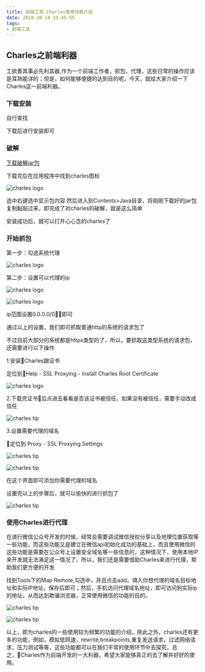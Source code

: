 ```yaml
---
title: 前端工具-Charles常用功能介绍
date: 2018-10-14 15:45:55
tags:
- 前端工具
---
```


## Charles之前端利器

工欲善其事必先利其器,作为一个前端工作者，抓包，代理，这些日常的操作应该是耳熟能详的；但是，如何能够便捷的达到目的呢，今天，就给大家介绍一下Charles这一前端利器。

<!-- more -->

### 下载安装

自行查找

下载后进行安装即可

### 破解
[下载破解jar包](http://cdn.meishakeji.com/static/charles/charles.jar)

下载完后在应用程序中找到charles图标

![charles logo](http://cdn.meishakeji.com/static/charles/logo.png)

选中右键选中显示包内容
然后进入到Contents>Java目录，将刚刚下载好的jar包复制黏贴过来，即完成了对charles的破解，就是这么简单

安装成功后，就可以打开心心念的charles了


### 开始抓包

第一步：勾选系统代理

![charles logo](http://cdn.meishakeji.com/static/charles/snip1.png)

第二步：设置可以代理的ip

![charles logo](http://cdn.meishakeji.com/static/charles/snip2.png)


![charles logo](http://cdn.meishakeji.com/static/charles/snip3.png)

ip范围设置0.0.0.0/0即可

通过以上的设置，我们即可抓取普通http的系统的请求包了

不过目前大部分的系统都是https类型的了，所以，要抓取这类型系统的请求包，还需要进行以下操作

1.安装Charles跟证书

定位到Help - SSL Proxying - Install Charles Root Certificate

![charles logo](http://cdn.meishakeji.com/static/charles/snip4.png)

2.下载完证书后点进去看看是否该证书被信任，如果没有被信任，需要手动改成信任

![charles tip](http://cdn.meishakeji.com/static/charles/snip5.png)

3.设置需要代理的域名

定位到 Proxy - SSL Proxying Settings

![charles tip](http://cdn.meishakeji.com/static/charles/snip7.png)

![charles tip](http://cdn.meishakeji.com/static/charles/snip8.png)

在这个界面即可添加你需要代理的域名

设置完以上的步骤后，就可以愉快的进行抓包了

![charles tip](http://cdn.meishakeji.com/static/charles/snip9.png)

### 使用Charles进行代理

在进行微信公众号开发的时候，经常会需要调试微信授权分享以及地理位置获取等一些功能，而这些功能又是建立在微信api初始化成功的基础上，而且使用微信的这些功能是需要在公众号上设置安全域名等一些信息的，这种情况下，使用本地IP来开发就无法满足这一情况了，所以，我们还是需要借助Charles来进行代理，帮助我们更方便的开发

找到Tools下的Map Remote,勾选中，并且点击add，填入你想代理的域名目标地址和实际IP地址，保存后即可；然后，手机访问代理域名地址，即可访问到实际ip的地址，从而达到欺骗浏览器，正常使用微信的功能的目的。

![charles tip](http://cdn.meishakeji.com/static/charles/snip10.png)

![charles tip](http://cdn.meishakeji.com/static/charles/snip11.png)

以上，即为charles的一些使用较为频繁的功能的介绍，除此之外，charles还有更多的功能，例如，模拟低网速，rewrite,breakpoints,重复发送请求，过滤网络请求，压力测试等等，这些功能都可以在我们平常的使用环节中去探究，总之，Charles作为前端开发的一大利器，希望大家能够真正的去了解并好好的使用。